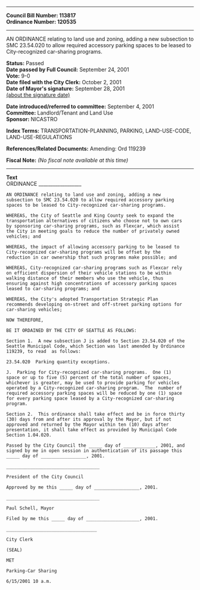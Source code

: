 * * * * *  
  
**Council Bill Number: [](#h0)[](#h2)113817**   
**Ordinance Number: 120535**  
  
* * * * *  
  
AN ORDINANCE relating to land use and zoning, adding a new subsection to SMC 23.54.020 to allow required accessory parking spaces to be leased to City-recognized car-sharing programs.  
  
**Status:** Passed   
**Date passed by Full Council:** September 24, 2001   
**Vote:** 9-0   
**Date filed with the City Clerk:** October 2, 2001   
**Date of Mayor's signature:** September 28, 2001   
[(about the signature date)](/~public/approvaldate.htm)   
  
  
**Date introduced/referred to committee:** September 4, 2001   
**Committee:** Landlord/Tenant and Land Use   
**Sponsor:** NICASTRO   
  
**Index Terms:** TRANSPORTATION-PLANNING, PARKING, LAND-USE-CODE, LAND-USE-REGULATIONS  
  
**References/Related Documents:** Amending: Ord 119239  
  
**Fiscal Note:** *(No fiscal note available at this time)*  
  
* * * * *  
  
**Text**  
    ORDINANCE __________________  
  
    AN ORDINANCE relating to land use and zoning, adding a new  
    subsection to SMC 23.54.020 to allow required accessory parking  
    spaces to be leased to City-recognized car-sharing programs.  
  
    WHEREAS, the City of Seattle and King County seek to expand the  
    transportation alternatives of citizens who choose not to own cars  
    by sponsoring car-sharing programs, such as Flexcar, which assist  
    the City in meeting goals to reduce the number of privately owned  
    vehicles; and  
  
    WHEREAS, the impact of allowing accessory parking to be leased to  
    City-recognized car-sharing programs will be offset by the  
    reduction in car ownership that such programs make possible; and  
  
    WHEREAS, City-recognized car-sharing programs such as Flexcar rely  
    on efficient dispersion of their vehicle stations to be within  
    walking distance of their members who use the vehicle, thus  
    ensuring against high concentrations of accessory parking spaces  
    leased to car-sharing programs; and  
  
    WHEREAS, the City's adopted Transportation Strategic Plan  
    recommends developing on-street and off-street parking options for  
    car-sharing vehicles;  
  
    NOW THEREFORE,  
  
    BE IT ORDAINED BY THE CITY OF SEATTLE AS FOLLOWS:  
  
    Section 1.  A new subsection J is added to Section 23.54.020 of the  
    Seattle Municipal Code, which Section was last amended by Ordinance  
    119239, to read  as follows:  
  
    23.54.020  Parking quantity exceptions.  
  
    J.  Parking for City-recognized car-sharing programs.  One (1)  
    space or up to five (5) percent of the total number of spaces,  
    whichever is greater, may be used to provide parking for vehicles  
    operated by a City-recognized car-sharing program.  The  number of  
    required accessory parking spaces will be reduced by one (1) space  
    for every parking space leased by a City-recognized car-sharing  
    program.  
  
    Section 2.  This ordinance shall take effect and be in force thirty  
    (30) days from and after its approval by the Mayor, but if not  
    approved and returned by the Mayor within ten (10) days after  
    presentation, it shall take effect as provided by Municipal Code  
    Section 1.04.020.  
  
    Passed by the City Council the _____ day of ____________, 2001, and  
    signed by me in open session in authentication of its passage this  
    _____ day of _________________, 2001.  
  
    ___________________________________  
  
    President of the City Council  
  
    Approved by me this _____ day of _________________, 2001.  
  
    ___________________________________  
  
    Paul Schell, Mayor  
  
    Filed by me this _____ day of ____________________, 2001.  
  
    __________________________________  
  
    City Clerk  
  
    (SEAL)  
  
    MET  
  
    Parking-Car Sharing  
  
    6/15/2001 10 a.m.  
